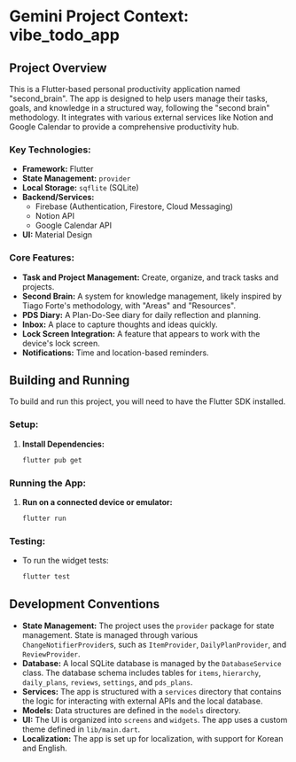 # Gemini Project Context: vibe_todo_app

## Project Overview

This is a Flutter-based personal productivity application named "second_brain". The app is designed to help users manage their tasks, goals, and knowledge in a structured way, following the "second brain" methodology. It integrates with various external services like Notion and Google Calendar to provide a comprehensive productivity hub.

### Key Technologies:

*   **Framework:** Flutter
*   **State Management:** `provider`
*   **Local Storage:** `sqflite` (SQLite)
*   **Backend/Services:**
    *   Firebase (Authentication, Firestore, Cloud Messaging)
    *   Notion API
    *   Google Calendar API
*   **UI:** Material Design

### Core Features:

*   **Task and Project Management:** Create, organize, and track tasks and projects.
*   **Second Brain:** A system for knowledge management, likely inspired by Tiago Forte's methodology, with "Areas" and "Resources".
*   **PDS Diary:** A Plan-Do-See diary for daily reflection and planning.
*   **Inbox:** A place to capture thoughts and ideas quickly.
*   **Lock Screen Integration:** A feature that appears to work with the device's lock screen.
*   **Notifications:** Time and location-based reminders.

## Building and Running

To build and run this project, you will need to have the Flutter SDK installed.

### Setup:

1.  **Install Dependencies:**
    ```bash
    flutter pub get
    ```

### Running the App:

1.  **Run on a connected device or emulator:**
    ```bash
    flutter run
    ```

### Testing:

*   To run the widget tests:
    ```bash
    flutter test
    ```

## Development Conventions

*   **State Management:** The project uses the `provider` package for state management. State is managed through various `ChangeNotifierProvider`s, such as `ItemProvider`, `DailyPlanProvider`, and `ReviewProvider`.
*   **Database:** A local SQLite database is managed by the `DatabaseService` class. The database schema includes tables for `items`, `hierarchy`, `daily_plans`, `reviews`, `settings`, and `pds_plans`.
*   **Services:** The app is structured with a `services` directory that contains the logic for interacting with external APIs and the local database.
*   **Models:** Data structures are defined in the `models` directory.
*   **UI:** The UI is organized into `screens` and `widgets`. The app uses a custom theme defined in `lib/main.dart`.
*   **Localization:** The app is set up for localization, with support for Korean and English.
